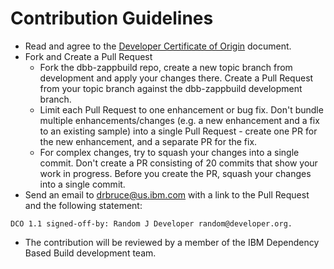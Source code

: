 # Contribution Guidelines
* Read and agree to the [Developer Certificate of Origin](https://github.com/IBM/dbb-zappbuild/blob/development/DCO1.1.txt) document.
* Fork and Create a Pull Request
    * Fork the dbb-zappbuild repo, create a new topic branch from development and apply your changes there. Create a Pull Request from your topic branch against the dbb-zappbuild development branch.
    * Limit each Pull Request to one enhancement or bug fix. Don't bundle multiple enhancements/changes (e.g. a new enhancement and a fix to an existing sample) into a single Pull Request - create one PR for the new enhancement, and a separate PR for the fix.
    * For complex changes, try to squash your changes into a single commit. Don't create a PR consisting of 20 commits that show your work in progress. Before you create the PR, squash your changes into a single commit.
* Send an email to drbruce@us.ibm.com with a link to the Pull Request and the following statement:
```
DCO 1.1 signed-off-by: Random J Developer random@developer.org.
```
* The contribution will be reviewed by a member of the IBM Dependency Based Build development team. 
